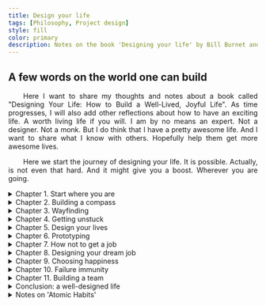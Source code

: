 ```yaml
---
title: Design your life
tags: [Philosophy, Project design]
style: fill
color: primary
description: Notes on the book 'Designing your life' by Bill Burnet and Dave Evans.  
---
```

## A few words on the world one can build

<p style="text-align: justify; text-indent: 30px;">
Here I want to share my thoughts and notes about a book called "Designing Your Life: How to Build a Well-Lived, Joyful Life". As time progresses, I will also add other reflections about how to have an exciting life. A worth living life if you will. I am by no means an expert. Not a designer. Not a monk. But I do think that I have a pretty awesome life. And I want to share what I know with others. Hopefully help them get more awesome lives.
</p>

<p style="text-align: justify; text-indent: 30px;">
Here we start the journey of designing your life. It is possible. Actually, is not even that hard. And it might give you a boost. Wherever you are going.
</p>

<!-- Include notes of all chapters  -->
<details>
  <summary> Chapter 1. Start where you are </summary>
<div w3-include-html = "\assets\documents\design_your_life_notes\Chapter 1. Start where you are.html"></div>
</details>

<details>
  <summary> Chapter 2. Building a compass </summary>
<div w3-include-html = "\assets\documents\design_your_life_notes\Chapter 2. Building a compass.html"></div>
</details>

<details>
  <summary> Chapter 3. Wayfinding </summary>
<div w3-include-html = "\assets\documents\design_your_life_notes\Chapter 3. Wayfinding.html"></div>
</details>

<details>
  <summary> Chapter 4. Getting unstuck </summary>
<div w3-include-html = "\assets\documents\design_your_life_notes\Chapter 4. Getting unstuck.html"></div>
</details>

<details>
  <summary> Chapter 5. Design your lives </summary>
<div w3-include-html = "\assets\documents\design_your_life_notes\Chapter 5. Design your lives.html"></div>
</details>

<details>
  <summary> Chapter 6. Prototyping </summary>
<div w3-include-html = "\assets\documents\design_your_life_notes\Chapter 6. Prototyping.html"></div>
</details>

<details>
  <summary> Chapter 7. How not to get a job </summary>
<div w3-include-html = "\assets\documents\design_your_life_notes\Chapter 7. How to not get a job.html"></div>
</details>

<details>
  <summary> Chapter 8. Designing your dream job </summary>
<div w3-include-html = "\assets\documents\design_your_life_notes\Chapter 8. Designing your dream job.html"></div>
</details>

<details>
  <summary> Chapter 9. Choosing happiness </summary>
<div w3-include-html = "\assets\documents\design_your_life_notes\Chapter 9. Choosing happiness.html"></div>
</details>

<details>
  <summary> Chapter 10. Failure immunity </summary>
<div w3-include-html = "\assets\documents\design_your_life_notes\Chapter 10. Failure immunity.html"></div>
</details>

<details>
  <summary> Chapter 11. Building a team </summary>
<div w3-include-html = "\assets\documents\design_your_life_notes\Chapter 11. Building a team.html"></div>
</details>

<details>
  <summary> Conclusion: a well-designed life </summary>
<div w3-include-html = "\assets\documents\design_your_life_notes\Conclusion a well designed life.html"></div>
</details>

<details>
<summary> Notes on 'Atomic Habits' </summary>
<div w3-include-html = "\assets\documents\design_your_life_notes\Atomic habits.html"> </div>
</details>

<!---
Define w3-include- html function.
Include function in the script.
This code is needed to render .html files in the script.
--->
<script>
function includeHTML() {
  var z, i, elmnt, file, xhttp;
  /* Loop through a collection of all HTML elements: */
  z = document.getElementsByTagName("*");
  for (i = 0; i < z.length; i++) {
    elmnt = z[i];
    /*search for elements with a certain atrribute:*/
    file = elmnt.getAttribute("w3-include-html");
    if (file) {
      /* Make an HTTP request using the attribute value as the file name: */
      xhttp = new XMLHttpRequest();
      xhttp.onreadystatechange = function() {
        if (this.readyState == 4) {
          if (this.status == 200) {elmnt.innerHTML = this.responseText;}
          if (this.status == 404) {elmnt.innerHTML = "Page not found.";}
          /* Remove the attribute, and call this function once more: */
          elmnt.removeAttribute("w3-include-html");
          includeHTML();
        }
      }
      xhttp.open("GET", file, true);
      xhttp.send();
      /* Exit the function: */
      return;
    }
  }
}
</script>

<script>
includeHTML();
</script>

